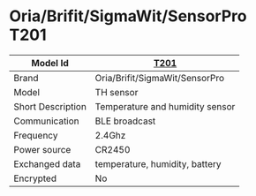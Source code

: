 # Oria/Brifit/SigmaWit/SensorPro T201

|Model Id|[T201](https://github.com/theengs/decoder/blob/development/src/devices/T201_json.h)|
|-|-|
|Brand|Oria/Brifit/SigmaWit/SensorPro|
|Model|TH sensor|
|Short Description|Temperature and humidity sensor|
|Communication|BLE broadcast|
|Frequency|2.4Ghz|
|Power source|CR2450|
|Exchanged data|temperature, humidity, battery|
|Encrypted|No|
